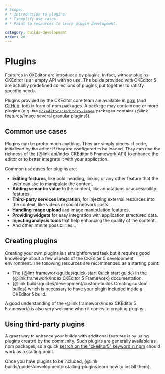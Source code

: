 ```yaml
---
# Scope:
# * Introduction to plugins.
# * Exemplify use cases.
# * Point to resources to learn plugin development.

category: builds-development
order: 20
---
```


# Plugins

Features in CKEditor are introduced by plugins. In fact, without plugins CKEditor is an empty API with no use. The builds provided with CKEditor 5 are actually predefined collections of plugins, put together to satisfy specific needs.

Plugins provided by the CKEditor core team are available in [npm](https://www.npmjs.com/search?q=ckeditor5) (and [GitHub](https://github.com/ckeditor?utf8=%E2%9C%93&q=ckeditor5&type=&language=), too) in form of npm packages. A package may contain one or more plugins (e.g. the [`@ckeditor/ckeditor5-image`](https://www.npmjs.com/package/@ckeditor/ckeditor5-image) packages contains {@link features/image several granular plugins}).

## Common use cases

Plugins can be pretty much anything. They are simply pieces of code, initialized by the editor if they are configured to be loaded. They can use the richness of the {@link api/index CKEditor 5 Framework API} to enhance the editor or to better integrate it with your application.

Common use cases for plugins are:

* **Editing features**, like bold, heading, linking or any other feature that the user can use to manipulate the content.
* **Adding semantic value** to the content, like annotations or accessibility features.
* **Third-party services integration**, for injecting external resources into the content, like videos or social network posts.
* **Handling image upload** and image manipulation features.
* **Providing widgets** for easy integration with application structured data.
* **Injecting analysis tools** that help enhancing the quality of the content.
* And other infinite possibilities...

## Creating plugins

Creating your own plugins is a straightforward task but it requires good knowledge about a few aspects of the CKEditor 5 development environment. The following resources are recommended as a starting point:

<!--
* The {@linkTODO framework/guides/creating-plugin Plugin development guide} in the {@link framework/index CKEditor 5 Framework} documentation.
-->

* The {@link framework/guides/quick-start Quick start guide} in the {@link framework/index CKEditor 5 Framework} documentation.
* {@link builds/guides/development/custom-builds Creating custom builds} which is necessary to have your plugin included inside a CKEditor 5 build.

A good understanding of the {@link framework/index CKEditor 5 Framework} is also very welcome when it comes to creating plugins.

## Using third-party plugins

A great way to enhance your builds with additional features is by using plugins created by the community. Such plugins are generally available as npm packages, so a quick [search on the "ckeditor5" keyword in npm](https://www.npmjs.com/search?q=ckeditor5) should work as a starting point.

Once you have plugins to be included, {@link builds/guides/development/installing-plugins learn how to install them}.
